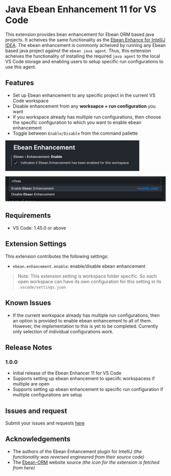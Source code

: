 # Java Ebean Enhancement 11 for VS Code

This extension provides bean enhancement for Ebean ORM based java projects. It acheives the same functionality as the [Ebean Enhance for IntelliJ IDEA](https://github.com/ebean-orm-tools/ebean-idea-enhancer). The ebean enhancement is commonly acheived by running any Ebean based java project against the `ebean java agent`. Thus, this extension acheives the functionality of installing the required `java agent` to the local VS Code storage and enabling users to setup specific run configurations to use this agent.

## Features

- Set up Ebean enhancement to any specific project in the current VS Code workspace
- Disable enhancement from any **worksapce + run configuration** you want
- If you workspace already has multiple run configurations, then choose the specific configuration to which you want to enable ebean enhancement
- Toggle between `Enable/Disable` from the command pallette 

![Settings menu](./src/resources/settingsUi.png "Ebean Enhancement from the settings UI")

![Command Pallette](./src/resources/commandPalette.png "Ebean Enhancement from the command pallette")


## Requirements

- VS Code: 1.45.0 or above

## Extension Settings

This extension contributes the following settings:

* `ebean.enhancement.enable`: enable/disable ebean enhancement

> Note: This extension setting is workspace folder specific. So each open workspace can have its own configuration for this setting in its `.vscode/settings.json`

## Known Issues

- If the current workspace already has multiple run configurations, then an option is provided to enable ebean enhancement to all of them. However, the implementation to this is yet to be completed. Currently only selection of individual configurations work.

## Release Notes


### 1.0.0

- Initial release of the Ebean Enhancer 11 for VS Code
- Supports setting up ebean enhancement to speciifc workspacess if multiple are open
- Supports setting up ebean enhancement to specific run configuration if multiple configurations are setup

## Issues and request

Submit your issues and requests [here](https://github.com/Shabirmean/vscode-ebean-enhancement-ext/issues)

## Acknowledgements

- The authors of the Ebean Enhancement plugin for IntelliJ _(the functionality was reversed engineered from their source code)_
- The [Ebean-ORM](https://github.com/ebean-orm/ebean-orm.github.io) website source _(the icon for the extension is fetched from here)_